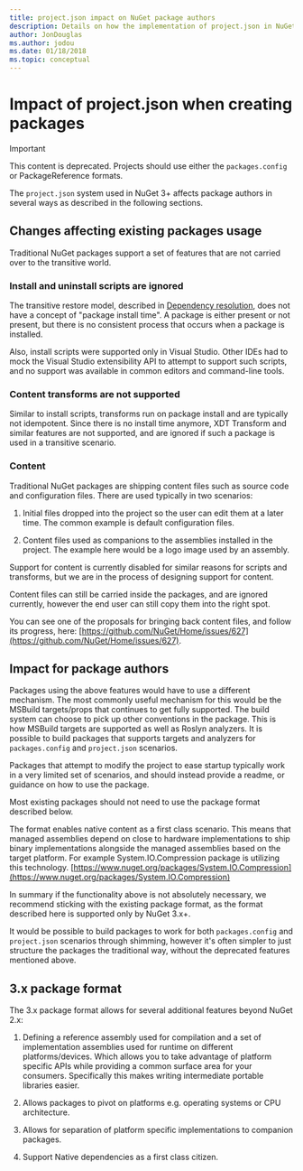 ```yaml
---
title: project.json impact on NuGet package authors
description: Details on how the implementation of project.json in NuGet 3.x affects package authors, such as unsupported features, content, and package format.
author: JonDouglas
ms.author: jodou
ms.date: 01/18/2018
ms.topic: conceptual
---
```


# Impact of project.json when creating packages

> [!Important]
> This content is deprecated. Projects should use either the `packages.config` or PackageReference formats.

The `project.json` system used in NuGet 3+ affects package authors in several ways as described in the following sections.

## Changes affecting existing packages usage

Traditional NuGet packages support a set of features that are not carried over to the transitive world.

### Install and uninstall scripts are ignored

The transitive restore model, described in [Dependency resolution](../concepts/dependency-resolution.md#dependency-resolution-with-packagereference), does not have a concept of "package install time". A package is either present or not present, but there is no consistent process that occurs when a package is installed.

Also, install scripts were supported only in Visual Studio. Other IDEs had to mock the Visual Studio extensibility API to attempt to support such scripts, and no support was available in common editors and command-line tools.

### Content transforms are not supported

Similar to install scripts, transforms run on package install and are typically not idempotent. Since there is no install time anymore, XDT Transform and similar features are not supported, and are ignored if such a package is used in a transitive scenario.

### Content

Traditional NuGet packages are shipping content files such as source code and configuration files. There are used typically in two scenarios:

1. Initial files dropped into the project so the user can edit them at a later time. The common example is default configuration files.

1. Content files used as companions to the assemblies installed in the project. The example here would be a logo image used by an assembly.

Support for content is currently disabled for similar reasons for scripts and transforms, but we are in the process of designing support for content.

Content files can still be carried inside the packages, and are ignored currently, however the end user can still copy them into the right spot.

You can see one of the proposals for bringing back content files, and follow its progress, here: [https://github.com/NuGet/Home/issues/627](https://github.com/NuGet/Home/issues/627).

## Impact for package authors

Packages using the above features would have to use a different mechanism. The most commonly useful mechanism for this would be the MSBuild targets/props that continues to get fully supported. The build system can choose to pick up other conventions in the package. This is how MSBuild targets are supported as well as Roslyn analyzers. It is possible to build packages that supports targets and analyzers for `packages.config` and `project.json` scenarios.

Packages that attempt to modify the project to ease startup typically work in a very limited set of scenarios, and should instead provide a readme, or guidance on how to use the package.

Most existing packages should not need to use the package format described below.

The format enables native content as a first class scenario. This means that managed assemblies depend on close to hardware implementations to ship binary implementations alongside the managed assemblies based on the target platform. For example System.IO.Compression package is utilizing this technology. [https://www.nuget.org/packages/System.IO.Compression](https://www.nuget.org/packages/System.IO.Compression)

In summary if the functionality above is not absolutely necessary, we recommend sticking with the existing package format, as the format described here is supported only by NuGet 3.x+.

It would be possible to build packages to work for both `packages.config` and `project.json` scenarios through shimming, however it's often simpler to just structure the packages the traditional way, without the deprecated features mentioned above.

## 3.x package format

The 3.x package format allows for several additional features beyond NuGet 2.x:

1. Defining a reference assembly used for compilation and a set of implementation assemblies used for runtime on different platforms/devices. Which allows you to take advantage of platform specific APIs while providing a common surface area for your consumers. Specifically this makes writing intermediate portable libraries easier.

1. Allows packages to pivot on platforms e.g. operating systems or CPU architecture.

1. Allows for separation of platform specific implementations to companion packages.

1. Support Native dependencies as a first class citizen.
